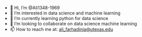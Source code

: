 - 👋 Hi, I’m @Ali1348-1969
- 👀 I’m interested in data science and machine learning
- 🌱 I’m currently learning python for data science
- 💞️ I’m looking to collaborate on data science machine learning
- 📫 How to reach me  at:   ali_farhadinia@utexas.edu

<!---
Ali1348-1969/Ali1348-1969 is a ✨ special ✨ repository because its `README.md` (this file) appears on your GitHub profile.
You can click the Preview link to take a look at your changes.
--->
